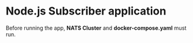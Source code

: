 # Node.js Subscriber application
Before running the app, <b>NATS Cluster</b> and <b>docker-compose.yaml</b> must run.

